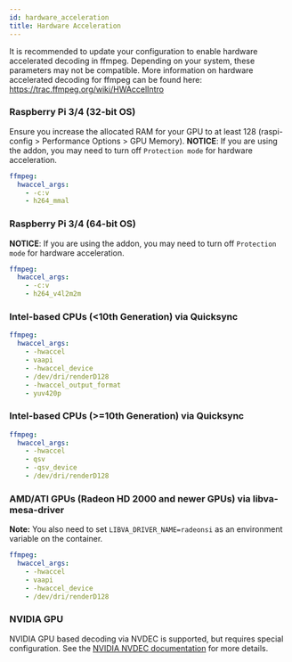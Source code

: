 ```yaml
---
id: hardware_acceleration
title: Hardware Acceleration
---
```


It is recommended to update your configuration to enable hardware accelerated decoding in ffmpeg. Depending on your system, these parameters may not be compatible. More information on hardware accelerated decoding for ffmpeg can be found here: https://trac.ffmpeg.org/wiki/HWAccelIntro

### Raspberry Pi 3/4 (32-bit OS)

Ensure you increase the allocated RAM for your GPU to at least 128 (raspi-config > Performance Options > GPU Memory).
**NOTICE**: If you are using the addon, you may need to turn off `Protection mode` for hardware acceleration.

```yaml
ffmpeg:
  hwaccel_args:
    - -c:v
    - h264_mmal
```

### Raspberry Pi 3/4 (64-bit OS)

**NOTICE**: If you are using the addon, you may need to turn off `Protection mode` for hardware acceleration.

```yaml
ffmpeg:
  hwaccel_args:
    - -c:v
    - h264_v4l2m2m
```

### Intel-based CPUs (<10th Generation) via Quicksync

```yaml
ffmpeg:
  hwaccel_args:
    - -hwaccel
    - vaapi
    - -hwaccel_device
    - /dev/dri/renderD128
    - -hwaccel_output_format
    - yuv420p
```

### Intel-based CPUs (>=10th Generation) via Quicksync

```yaml
ffmpeg:
  hwaccel_args:
    - -hwaccel
    - qsv
    - -qsv_device
    - /dev/dri/renderD128
```

### AMD/ATI GPUs (Radeon HD 2000 and newer GPUs) via libva-mesa-driver

**Note:** You also need to set `LIBVA_DRIVER_NAME=radeonsi` as an environment variable on the container.

```yaml
ffmpeg:
  hwaccel_args:
    - -hwaccel
    - vaapi
    - -hwaccel_device
    - /dev/dri/renderD128
```

### NVIDIA GPU

NVIDIA GPU based decoding via NVDEC is supported, but requires special configuration. See the [NVIDIA NVDEC documentation](/docs/docs/configuration/nvdec.md) for more details.
